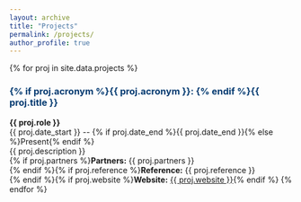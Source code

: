 ```yaml
---
layout: archive
title: "Projects"
permalink: /projects/
author_profile: true
---
```


{% for proj in site.data.projects %}
### <span style="color:#063c72">{% if proj.acronym %}{{ proj.acronym }}: {% endif %}{{ proj.title }}</span>
**{{ proj.role }}**<br>
{{ proj.date_start }} -- {% if proj.date_end %}{{ proj.date_end }}{% else %}Present{% endif %}<br>
{{ proj.description }}<br>{% if proj.partners %}**Partners:** {{ proj.partners }}<br>{% endif %}{% if proj.reference %}**Reference:** {{ proj.reference }}<br>{% endif %}{% if proj.website %}**Website:** <a href="{{proj.website}}">{{ proj.website }}</a>{% endif %}
{% endfor %}
